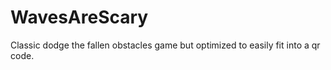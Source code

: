 # WavesAreScary
Classic dodge the fallen obstacles game but optimized to easily fit into a qr code.
